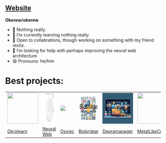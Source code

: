 ## [Website](https://okral.surge.sh)

**Okerew/okerew**

- 🔭 Nothing really.
- 🌱 I’m currently learning nothing really.
- 👯 Open to collabrations, though working on something with my friend rextix.
- 🤔 I’m looking for help with perhaps improving the neural web architecture
- 😄 Pronouns: he/him

# Best projects:
<table>
  <tr>
    <td><img src="https://github.com/Okerew/okerew/assets/93822247/4ccbde74-cbc9-474c-af14-398f8835119a" width="100px" height="100px"></td>
    <td><img src="https://github.com/Okerew/Neural-Web/raw/main/neuron_connections_3d.png" width="100px" height="100px"></td>
    <td><img src="https://github.com/user-attachments/assets/d45e77d8-9532-482f-b4f6-874a301f4916" witdh="100px" height="100px"></td>
    <td><img src="https://github.com/Okerew/biobridge/raw/main/biobridge.png" witdh="100px" height="100px"></td>
    <td><img src="https://github.com/Okerew/depramanager/raw/main/icon.png" witdth="100px" height="100px"></td>
    <td><img src="https://avatars.githubusercontent.com/u/205430952?s=200&v=4" width="100px" height="100px"></td>
  </tr>
  <tr>
    <td><a href="https://github.com/Okerew/okrolearn">Okrolearn</a></td>
    <td><a href="https://github.com/Okerew/Neural-Web">Neural Web</a></td>
    <td><a href="https://github.com/Okerew/osxiec">Osxiec</a></td>
    <td><a href="https://github.com/Okerew/biobridge">Biobridge</a></td>
    <td><a href="https://github.com/Okerew/depramanager">Depramanager</a></td>
    <td><a href="https://github.com/MetalLikeCuda">MetalLikeCuda</a></td>
  </tr>
</table>
